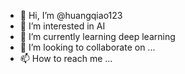 - 👋 Hi, I’m @huangqiao123
- 👀 I’m interested in AI
- 🌱 I’m currently learning deep learning
- 💞️ I’m looking to collaborate on ...
- 📫 How to reach me ...

<!---
huangqiao123/huangqiao123 is a ✨ special ✨ repository because its `README.md` (this file) appears on your GitHub profile.
You can click the Preview link to take a look at your changes.
--->
